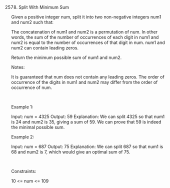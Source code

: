 2578. Split With Minimum Sum

Given a positive integer num, split it into two non-negative integers num1 and num2 such that:

The concatenation of num1 and num2 is a permutation of num.
In other words, the sum of the number of occurrences of each digit in num1 and num2 is equal to the number of occurrences of that digit in num.
num1 and num2 can contain leading zeros.

Return the minimum possible sum of num1 and num2.

Notes:

It is guaranteed that num does not contain any leading zeros.
The order of occurrence of the digits in num1 and num2 may differ from the order of occurrence of num.

 

Example 1:

Input: num = 4325
Output: 59
Explanation: We can split 4325 so that num1 is 24 and num2 is 35, giving a sum of 59. We can prove that 59 is indeed the minimal possible sum.


Example 2:

Input: num = 687
Output: 75
Explanation: We can split 687 so that num1 is 68 and num2 is 7, which would give an optimal sum of 75.


 

Constraints:

10 <= num <= 109
